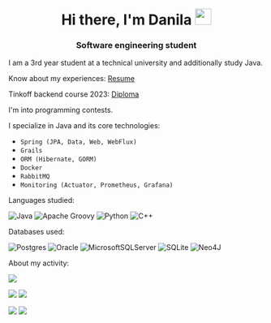 <h1 align="center">Hi there, I'm Danila </a> 
<img src="https://github.com/blackcater/blackcater/raw/main/images/Hi.gif" height="32"/></h1>
<h3 align="center">Software engineering student</h3>

I am a 3rd year student at a technical university and additionally study Java.

Know about my experiences: [Resume](https://drive.google.com/file/d/1WVOFdL-RyPvTRoShNRg7glOQVSYMtx59/view?usp=sharing)

Tinkoff backend course 2023: [Diploma](https://drive.google.com/file/d/1INJldyDmN0tRMPIAwxhwQGiaUARXQlvw/view?usp=drive_link)

I'm into programming contests.

I specialize in Java and its core technologies: 
- `Spring (JPA, Data, Web, WebFlux)`
- `Grails`
- `ORM (Hibernate, GORM)`
- `Docker`
- `RabbitMQ`
- `Monitoring (Actuator, Prometheus, Grafana)`

Languages studied:

![Java](https://img.shields.io/badge/java-%23ED8B00.svg?style=for-the-badge&logo=openjdk&logoColor=white)
![Apache Groovy](https://img.shields.io/badge/Apache%20Groovy-4298B8.svg?style=for-the-badge&logo=Apache+Groovy&logoColor=white)
![Python](https://img.shields.io/badge/python-3670A0?style=for-the-badge&logo=python&logoColor=ffdd54)
![C++](https://img.shields.io/badge/c++-%2300599C.svg?style=for-the-badge&logo=c%2B%2B&logoColor=white)

Databases used:

![Postgres](https://img.shields.io/badge/postgres-%23316192.svg?style=for-the-badge&logo=postgresql&logoColor=white)
![Oracle](https://img.shields.io/badge/Oracle-F80000?style=for-the-badge&logo=oracle&logoColor=white)
![MicrosoftSQLServer](https://img.shields.io/badge/Microsoft%20SQL%20Sever-CC2927?style=for-the-badge&logo=microsoft%20sql%20server&logoColor=white)
![SQLite](https://img.shields.io/badge/sqlite-%2307405e.svg?style=for-the-badge&logo=sqlite&logoColor=white)
![Neo4J](https://img.shields.io/badge/Neo4j-008CC1?style=for-the-badge&logo=neo4j&logoColor=white)

About my activity:

![](https://github-profile-summary-cards.vercel.app/api/cards/profile-details?username=brash-ram&theme=solarized_dark)

![](https://github-profile-summary-cards.vercel.app/api/cards/most-commit-language?username=brash-ram&theme=solarized_dark) 
![](https://github-profile-summary-cards.vercel.app/api/cards/repos-per-language?username=brash-ram&theme=solarized_dark)

![](https://github-profile-summary-cards.vercel.app/api/cards/stats?username=brash-ram&theme=solarized_dark) 
![](https://github-profile-summary-cards.vercel.app/api/cards/productive-time?username=brash-ram&theme=solarized_dark)
